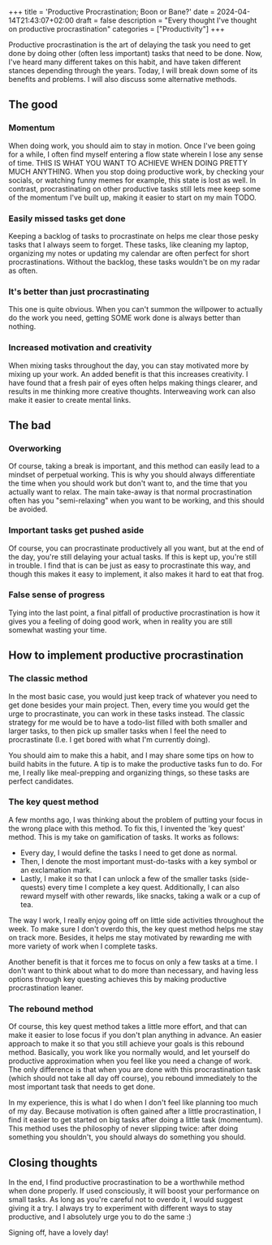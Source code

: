 +++
title = 'Productive Procrastination; Boon or Bane?'
date = 2024-04-14T21:43:07+02:00
draft = false
description = "Every thought I've thought on productive procrastination"
categories = ["Productivity"]
+++

Productive procrastination is the art of delaying the task you need to get done by doing other (often less important) tasks that need to be done. Now, I've heard many different takes on this habit, and have taken different stances depending through the years. Today, I will break down some of its benefits and problems. I will also discuss some alternative methods. 

## The good

### Momentum
When doing work, you should aim to stay in motion. Once I've been going for a while, I often find myself entering a flow state wherein I lose any sense of time. THIS IS WHAT YOU WANT TO ACHIEVE WHEN DOING PRETTY MUCH ANYTHING. When you stop doing productive work, by checking your socials, or watching funny memes for example, this state is lost as well. In contrast, procrastinating on other productive tasks still lets mee keep some of the momentum I've built up, making it easier to start on my main TODO. 

### Easily missed tasks get done
Keeping a backlog of tasks to procrastinate on helps me clear those pesky tasks that I always seem to forget. These tasks, like cleaning my laptop, organizing my notes or updating my calendar are often perfect for short procrastinations. Without the backlog, these tasks wouldn't be on my radar as often. 

### It's better than just procrastinating
This one is quite obvious. When you can't summon the willpower to actually do the work you need, getting SOME work done is always better than nothing. 

### Increased motivation and creativity
When mixing tasks throughout the day, you can stay motivated more by mixing up your work. An added benefit is that this increases creativity. I have found that a fresh pair of eyes often helps making things clearer, and results in me thinking more creative thoughts. Interweaving work can also make it easier to create mental links. 

## The bad

### Overworking
Of course, taking a break is important, and this method can easily lead to a mindset of perpetual working. This is why you should always differentiate the time when you should work but don't want to, and the time that you actually want to relax. The main take-away is that normal procrastination often has you "semi-relaxing" when you want to be working, and this should be avoided. 

### Important tasks get pushed aside
Of course, you can procrastinate productively all you want, but at the end of the day, you're still delaying your actual tasks. If this is kept up, you're still in trouble. I find that is can be just as easy to procrastinate this way, and though this makes it easy to implement, it also makes it hard to eat that frog. 

### False sense of progress
Tying into the last point, a final pitfall of productive procrastination is how it gives you a feeling of doing good work, when in reality you are still somewhat wasting your time. 

## How to implement productive procrastination

### The classic method
In the most basic case, you would just keep track of whatever you need to get done besides your main project. Then, every time you would get the urge to procrastinate, you can work in these tasks instead. The classic strategy for me would be to have a todo-list filled with both smaller and larger tasks, to then pick up smaller tasks when I feel the need to procrastinate (I.e. I get bored with what I'm currently doing). 

You should aim to make this a habit, and I may share some tips on how to build habits in the future. A tip is to make the productive tasks fun to do. For me, I really like meal-prepping and organizing things, so these tasks are perfect candidates. 


### The key quest method
A few months ago, I was thinking about the problem of putting your focus in the wrong place with this method. To fix this, I invented the 'key quest' method. This is my take on gamification of tasks. It works as follows:

- Every day, I would define the tasks I need to get done as normal.
- Then, I denote the most important must-do-tasks with a key symbol or an exclamation mark.
- Lastly, I make it so that I can unlock a few of the smaller tasks (side-quests) every time I complete a key quest. Additionally, I can also reward myself with other rewards, like snacks, taking a walk or a cup of tea. 

The way I work, I really enjoy going off on little side activities throughout the week. To make sure I don't overdo this, the key quest method helps me stay on track more. Besides, it helps me stay motivated by rewarding me with more variety of work when I complete tasks. 

Another benefit is that it forces me to focus on only a few tasks at a time. I don't want to think about what to do more than necessary, and having less options through key questing achieves this by making productive procrastination leaner. 

### The rebound method
Of course, this key quest method takes a little more effort, and that can make it easier to lose focus if you don't plan anything in advance. An easier approach to make it so that you still achieve your goals is this rebound method. Basically, you work like you normally would, and let yourself do productive approximation when you feel like you need a change of work. The only difference is that when you are done with this procrastination task (which should not take all day off course), you rebound immediately to the most important task that needs to get done. 

In my experience, this is what I do when I don't feel like planning too much of my day. Because motivation is often gained after a little procrastination, I find it easier to get started on big tasks after doing a little task (momentum). This method uses the philosophy of never slipping twice: after doing something you shouldn't, you should always do something you should. 


## Closing thoughts
In the end, I find productive procrastination to be a worthwhile method when done properly. If used consciously, it will boost your performance on small tasks. As long as you're careful not to overdo it, I would suggest giving it a try. I always try to experiment with different ways to stay productive, and I absolutely urge you to do the same :)

Signing off, have a lovely day!